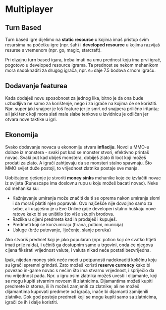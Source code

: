 # Multiplayer

## Turn Based

Turn based igre dijelimo na **static resource** u kojima imaš pristup svim resursima na početku igre (npr. šah) i **developed resource** u kojima razvijaš resurse s vremenom (npr. go, magic, starcraft).

Pri dizajnu turn based igara, treba imati na umu prednost koju ima prvi igrač, pogotovo u developed resource igrama. Ta prednost se nekom mehanikom mora nadoknaditi za drugog igrača, npr. `Go` daje 7.5 bodova crnom igraču.

## Dodavanje featurea

Kada dodaješ novu sposobnost za jednog lika, bitno je da ona bude uzbudljiva ne samo za korištenje, nego i za igrače na kojima će se koristiti. Npr. super jaki snajper je loš feature jer je smrt od snajpera prilično iritanta; ali jaki tenk koji mora slati male slabe tenkove u izvidnicu je odličan jer otvara nove taktike u igri.

## Ekonomija

Svako dodavanje novaca u ekonomiju stvara **inflaciju**. Novci u MMO-u dolaze iz monstera - svaki put kad se monster stvori, efektivno printaš novac. Svaki put kad ubiješ monstera, dobiješ zlato ili loot koji možeš prodati za zlato. A igrači zahtjevaju da se monsteri stalno spawnaju. Što MMO svijet duže postoji, to vrijednost zlatnika postaje sve manja.

Uobičajeno rješenje je stvoriti **money sinks** mehanike koje će izvlačiti novac iz svijeta (Runescape ima doslovnu rupu u koju možeš bacati novac). Neke od mehanika su:
* Kažnjavanje umiranja može značiti da ti se oprema nakon umiranja slomi i da moraš platiti njen popravak. Ovo najčešće nije dovoljno samo za sebe, ali uspješno je u Eve Online gdje developeri stalno huškaju nove ratove kako bi se uništilo što više skupih brodova.
* Razlika u cijeni predmeta kad ih prodaješ i kupuješ.
* Predmeti koji se konzumiraju (hrana, potioni, municija)
* Usluge (brže putovanje, liječenje, slanje poruka)

Ako stvoriš predmet koji je jako popularan (npr. potion koji će svatko htjeti imati prije raida), i učiniš ga dostupnim samo u trgovini, onda će njegova cijena fiksirati vrijednost valute, i valuta nikad neće postati bezvrijedna.

Ipak, nijedan money sink neće moći u potpunosti nadoknaditi količinu koju su igrači spremni grindati. Zato možeš koristi **reserve currency** kako bi povezao in-game novac s nečim što ima stvarnu vrijednost, i spriječio da mu vrijednost pada. Npr. u igru osim zlatnika možeš uvesti i dijamante, koji se mogu kupiti stvarnim novcem ili zlatnicima. Dijamantima možeš kupiti predmete iz storea, ili ih možeš zamjeniti za zlatnike; ali ne možeš dijamantima kupovati predmete od igrača, inače bi dijamanti zamijenili zlatnike. Dok god postoje predmeti koji se mogu kupiti samo sa zlatnicima, igrači će ih i dalje koristiti.
